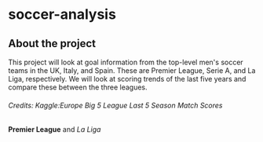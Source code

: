 # soccer-analysis
## About the project

This project will look at goal information from the top-level men's soccer teams in the UK, Italy, and Spain. These are Premier League, Serie A, and La Liga, respectively. We will look at scoring trends of the last five years and compare these between the three leagues.

###### Credits: Kaggle:Europe Big 5 League Last 5 Season Match Scores

**Premier League** and *La Liga*
